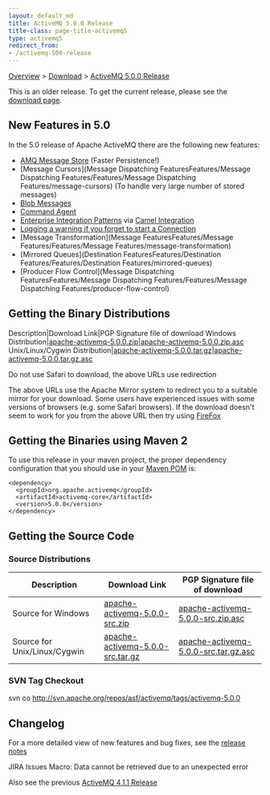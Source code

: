 ```yaml
---
layout: default_md
title: ActiveMQ 5.0.0 Release 
title-class: page-title-activemq5
type: activemq5
redirect_from:
- /activemq-500-release
---
```


[Overview](overview) > [Download](download) > [ActiveMQ 5.0.0 Release](activemq-500-release)

<div class="alert alert-warning">
  This is an older release. To get the current release, please see the <a href="{{site.baseurl}}/components/classic/download" class="alert-link">download page</a>.
</div>

New Features in 5.0
-------------------

In the 5.0 release of Apache ActiveMQ there are the following new features:

*   [AMQ Message Store](Persistence/amq-message-store) (Faster Persistence!)
*   [Message Cursors](Message Dispatching FeaturesFeatures/Message Dispatching Features/Features/Message Dispatching Features/message-cursors) (To handle very large number of stored messages)
*   [Blob Messages](blob-messages)
*   [Command Agent](command-agent)
*   [Enterprise Integration Patterns](enterprise-integration-patterns) via [Camel Integration](http://activemq.apache.org/camel/)
*   [Logging a warning if you forget to start a Connection](FeaturesFeatures/Features/logging-a-warning-if-you-forget-to-start-a-connection)
*   [Message Transformation](Message FeaturesFeatures/Message Features/Features/Message Features/message-transformation)
*   [Mirrored Queues](Destination FeaturesFeatures/Destination Features/Features/Destination Features/mirrored-queues)
*   [Producer Flow Control](Message Dispatching FeaturesFeatures/Message Dispatching Features/Features/Message Dispatching Features/producer-flow-control)

Getting the Binary Distributions
--------------------------------

Description|Download Link|PGP Signature file of download
Windows Distribution|[apache-activemq-5.0.0.zip](http://archive.apache.org/dist/activemq/apache-activemq/5.0.0/apache-activemq-5.0.0.zip)|[apache-activemq-5.0.0.zip.asc](http://archive.apache.org/dist/activemq/apache-activemq/5.0.0/apache-activemq-5.0.0.zip.asc)
Unix/Linux/Cygwin Distribution|[apache-activemq-5.0.0.tar.gz](http://archive.apache.org/dist/activemq/apache-activemq/5.0.0/apache-activemq-5.0.0.tar.gz)|[apache-activemq-5.0.0.tar.gz.asc](http://archive.apache.org/dist/activemq/apache-activemq/5.0.0/apache-activemq-5.0.0.tar.gz.asc)

Do not use Safari to download, the above URLs use redirection

The above URLs use the Apache Mirror system to redirect you to a suitable mirror for your download. Some users have experienced issues with some versions of browsers (e.g. some Safari browsers). If the download doesn't seem to work for you from the above URL then try using [FireFox](http://www.mozilla.com/en-US/firefox/)

Getting the Binaries using Maven 2
----------------------------------

To use this release in your maven project, the proper dependency configuration that you should use in your [Maven POM](http://maven.apache.org/guides/introduction/introduction-to-the-pom.html) is:
```
<dependency>
  <groupId>org.apache.activemq</groupId>
  <artifactId>activemq-core</artifactId>
  <version>5.0.0</version>
</dependency>
```
Getting the Source Code
-----------------------

### Source Distributions

Description|Download Link|PGP Signature file of download
---|---|---
Source for Windows|[apache-activemq-5.0.0-src.zip](http://archive.apache.org/dist/activemq/apache-activemq/5.0.0/apache-activemq-5.0.0-src.zip)|[apache-activemq-5.0.0-src.zip.asc](http://archive.apache.org/dist/activemq/apache-activemq/5.0.0/apache-activemq-5.0.0-src.zip.asc)
Source for Unix/Linux/Cygwin|[apache-activemq-5.0.0-src.tar.gz](http://archive.apache.org/dist/activemq/apache-activemq/5.0.0/apache-activemq-5.0.0-src.tar.gz)|[apache-activemq-5.0.0-src.tar.gz.asc](http://archive.apache.org/dist/activemq/apache-activemq/5.0.0/apache-activemq-5.0.0-src.tar.gz.asc)

### SVN Tag Checkout

svn co http://svn.apache.org/repos/asf/activemq/tags/activemq-5.0.0

Changelog
---------

For a more detailed view of new features and bug fixes, see the [release notes](http://issues.apache.org/activemq/secure/ReleaseNote.jspa?version=11712&styleName=Html&projectId=10520&Create=Create)

JIRA Issues Macro: Data cannot be retrieved due to an unexpected error

Also see the previous [ActiveMQ 4.1.1 Release](activemq-411-release)

